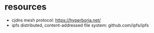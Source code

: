 # resources

- cjdns mesh protocol: https://hyperboria.net/
- ipfs distributed, content-addressed file system: github.com/ipfs/ipfs
